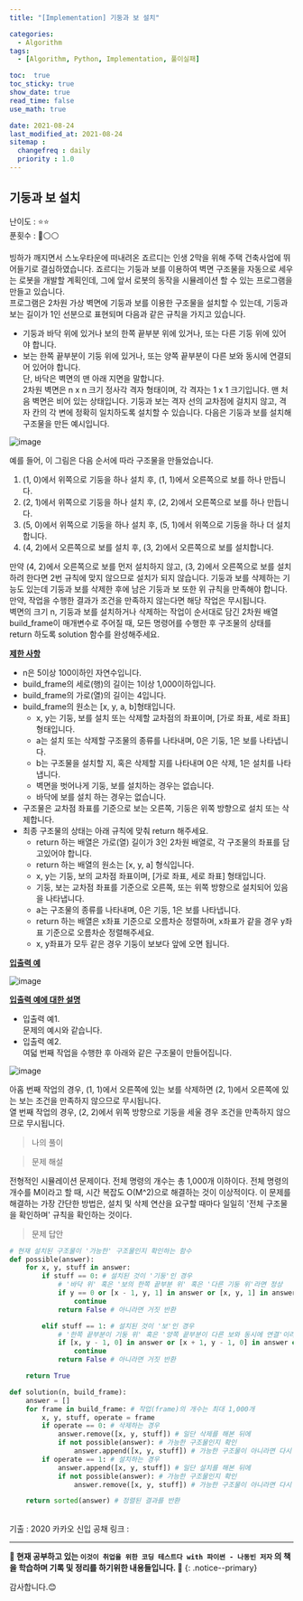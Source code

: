 ```yaml
---
title: "[Implementation] 기둥과 보 설치"

categories:
  - Algorithm
tags:
  - [Algorithm, Python, Implementation, 풀이실패]

toc:  true
toc_sticky: true
show_date: true
read_time: false
use_math: true

date: 2021-08-24
last_modified_at: 2021-08-24
sitemap :
  changefreq : daily
  priority : 1.0
---
```


## 기둥과 보 설치  

난이도 : ⭐⭐  
푼횟수 : 🔴⚪⚪  

빙하가 깨지면서 스노우타운에 떠내려온 죠르디는 인생 2막을 위해 주택 건축사업에 뛰어들기로 결심하였습니다. 죠르디는 기둥과 보를 이용하여 벽면 구조물을 자동으로 세우는 로봇을 개발할 계획인데, 그에 앞서 로봇의 동작을 시뮬레이션 할 수 있는 프로그램을 만들고 있습니다.  
프로그램은 2차원 가상 벽면에 기둥과 보를 이용한 구조물을 설치할 수 있는데, 기둥과 보는 길이가 1인 선분으로 표현되며 다음과 같은 규칙을 가지고 있습니다.  
- 기둥과 바닥 위에 있거나 보의 한쪽 끝부분 위에 있거나, 또는 다른 기둥 위에 있어야 합니다.  
- 보는 한쪽 끝부분이 기둥 위에 있거나, 또는 양쪽 끝부분이 다른 보와 동시에 연결되어 있어야 합니다.  
단, 바닥은 벽면의 맨 아래 지면을 말합니다.  
2차원 벽면은 n x n 크기 정사각 격자 형태이며, 각 격자는 1 x 1 크기입니다. 맨 처음 벽면은 비어 있는 상태입니다. 기둥과 보는 격자 선의 교차점에 걸치지 않고, 격자 칸의 각 변에 정확히 일치하도록 설치할 수 있습니다. 다음은 기둥과 보를 설치해 구조물을 만든 예시입니다.  

![image](https://user-images.githubusercontent.com/37467408/130565558-bead4605-56f7-4e1d-816f-7197391c5bbd.PNG)  

예를 들어, 이 그림은 다음 순서에 따라 구조물을 만들었습니다.  

1. (1, 0)에서 위쪽으로 기둥을 하나 설치 후, (1, 1)에서 오른쪽으로 보를 하나 만듭니다.  
2. (2, 1)에서 위쪽으로 기둥을 하나 설치 후, (2, 2)에서 오른쪽으로 보를 하나 만듭니다.  
3. (5, 0)에서 위쪽으로 기둥을 하나 설치 후, (5, 1)에서 위쪽으로 기둥을 하나 더 설치합니다.  
4. (4, 2)에서 오른쪽으로 보를 설치 후, (3, 2)에서 오른쪽으로 보를 설치합니다.  

만약 (4, 2)에서 오른쪽으로 보를 먼저 설치하지 않고, (3, 2)에서 오른쪽으로 보를 설치하려 한다면 2번 규칙에 맞지 않으므로 설치가 되지 않습니다. 기둥과 보를 삭제하는 기능도 있는데 기둥과 보를 삭제한 후에 남은 기둥과 보 또한 위 규칙을 만족해야 합니다. 만약, 작업을 수행한 결과가 조건을 만족하지 않는다면 해당 작업은 무시됩니다.  
벽면의 크기 n, 기둥과 보를 설치하거나 삭제하는 작업이 순서대로 담긴 2차원 배열 build_frame이 매개변수로 주어질 때, 모든 명령어를 수행한 후 구조물의 상태를 return 하도록 solution 함수를 완성해주세요.  

**<u>제한 사항</u>**  
- n은 5이상 100이하인 자연수입니다.  
- build_frame의 세로(행)의 길이는 1이상 1,000이하입니다.  
- build_frame의 가로(열)의 길이는 4입니다.  
- build_frame의 원소는 [x, y, a, b]형태입니다.  
  - x, y는 기둥, 보를 설치 또는 삭제할 교차점의 좌표이며, [가로 좌표, 세로 좌표] 형태입니다.  
  - a는 설치 또는 삭제할 구조물의 종류를 나타내며, 0은 기둥, 1은 보를 나타냅니다.  
  - b는 구조물을 설치할 지, 혹은 삭제할 지를 나타내며 0은 삭제, 1은 설치를 나타냅니다.  
  - 벽면을 벗어나게 기둥, 보를 설치하는 경우는 없습니다.  
  - 바닥에 보를 설치 하는 경우는 없습니다.  
- 구조물은 교차점 좌표를 기준으로 보는 오른쪽, 기둥은 위쪽 방향으로 설치 또는 삭제합니다.  
- 최종 구조물의 상태는 아래 규칙에 맞춰 return 해주세요.  
  - return 하는 배열은 가로(열) 길이가 3인 2차원 배열로, 각 구조물의 좌표를 담고있어야 합니다.  
  - return 하는 배열의 원소는 [x, y, a] 형식입니다.  
  - x, y는 기둥, 보의 교차점 좌표이며, [가로 좌표, 세로 좌표] 형태입니다.  
  - 기둥, 보는 교차점 좌표를 기준으로 오른쪽, 또는 위쪽 방향으로 설치되어 있음을 나타냅니다.  
  - a는 구조물의 종류를 나타내며, 0은 기둥, 1은 보를 나타냅니다.  
  - return 하는 배열은 x좌표 기준으로 오름차순 정렬하며, x좌표가 같을 경우 y좌표 기준으로 오름차순 정렬해주세요.  
  - x, y좌표가 모두 같은 경우 기둥이 보보다 앞에 오면 됩니다.  

**<u>입출력 예</u>**  

![image](https://user-images.githubusercontent.com/37467408/130566510-ac28491a-9a7b-4fb7-980d-1c9b809982b2.PNG)  

**<u>입출력 예에 대한 설명</u>**  
- 입출력 예1.  
문제의 예시와 같습니다.  
- 입출력 예2.  
여덟 번째 작업을 수행한 후 아래와 같은 구조물이 만들어집니다.  

![image](https://user-images.githubusercontent.com/37467408/130566738-138587d2-0820-44c6-9084-44d028ce4e73.PNG)  

아홉 번째 작업의 경우, (1, 1)에서 오른쪽에 있는 보를 삭제하면 (2, 1)에서 오른쪽에 있는 보는 조건을 만족하지 않으므로 무시됩니다.  
열 번째 작업의 경우, (2, 2)에서 위쪽 방향으로 기둥을 세울 경우 조건을 만족하지 않으므로 무시됩니다.  

> 나의 풀이  

> 문제 해설  

전형적인 시뮬레이션 문제이다. 전체 명령의 개수는 총 1,000개 이하이다. 전체 명령의 개수를 M이라고 할 때, 시간 복잡도 O(M^2)으로 해결하는 것이 이상적이다. 이 문제를 해결하는 가장 간단한 방법은, 설치 및 삭제 연산을 요구할 때마다 일일히 '전체 구조물을 확인하며' 규칙을 확인하는 것이다.  

> 문제 답안  

```python
# 현재 설치된 구조물이 '가능한' 구조물인지 확인하는 함수
def possible(answer):
    for x, y, stuff in answer:
        if stuff == 0: # 설치된 것이 '기둥'인 경우
            # '바닥 위' 혹은 '보의 한쪽 끝부분 위' 혹은 '다른 기둥 위'라면 정상
            if y == 0 or [x - 1, y, 1] in answer or [x, y, 1] in answer or [x, y - 1, 0] in answer:
                continue
            return False # 아니라면 거짓 반환

        elif stuff == 1: # 설치된 것이 '보'인 경우
            # '한쪽 끝부분이 기둥 위' 혹은 '양쪽 끝부분이 다른 보와 동시에 연결'이라면 정상
            if [x, y - 1, 0] in answer or [x + 1, y - 1, 0] in answer or ([x - 1, y, 1] in answer and [x + 1, y, 1] in answer):
                continue
            return False # 아니라면 거짓 반환

    return True

def solution(n, build_frame):
    answer = []
    for frame in build_frame: # 작업(frame)의 개수는 최대 1,000개
        x, y, stuff, operate = frame
        if operate == 0: # 삭제하는 경우
            answer.remove([x, y, stuff]) # 일단 삭제를 해본 뒤에
            if not possible(answer): # 가능한 구조물인지 확인
                answer.append([x, y, stuff]) # 가능한 구조물이 아니라면 다시 설치
        if operate == 1: # 설치하는 경우
            answer.append([x, y, stuff]) # 일단 설치를 해본 뒤에
            if not possible(answer): # 가능한 구조물인지 확인
                answer.remove([x, y, stuff]) # 가능한 구조물이 아니라면 다시 제거

    return sorted(answer) # 정렬된 결과를 반환
```

<br>
기출 : 2020 카카오 신입 공채   
링크 : <https://programmers.co.kr/learn/courses/30/lessons/60061>  

---
**🐢 현재 공부하고 있는 `이것이 취업을 위한 코딩 테스트다 with 파이썬 - 나동빈 저자` 의 책을 학습하며 기록 및 정리를 하기위한 내용들입니다. 🐢**
{: .notice--primary}

감사합니다.😊
